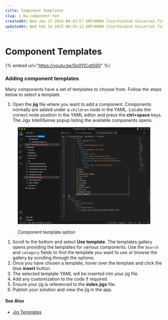 ```yaml
---
title: Component Templates
slug: i_Aa-component-tem
createdAt: Wed Jan 17 2024 09:43:57 GMT+0000 (Coordinated Universal Time)
updatedAt: Wed Feb 14 2024 08:55:12 GMT+0000 (Coordinated Universal Time)
---
```


# Component Templates

{% embed url="https://youtu.be/Sn0YICgtS60" %}

### Adding component templates

Many components have a set of templates to choose from. Follow the steps below to select a template.

1. Open the **jig** file where you want to add a component. Components normally are added under a `children` node in the YAML. Locate the correct node position in the YAML editor and press the **ctrl+space** keys. The Jigx IntelliSense popup listing the available components opens.

<figure><img src="../../../.gitbook/assets/TemplatesCompCode.png" alt="Component template option"><figcaption><p>Component template option</p></figcaption></figure>

1. Scroll to the bottom and select **Use template**. The templates gallery opens providing the templates for various components. Use the `Search` and `category` fields to find the template you want to use or browse the gallery by scrolling through the options.
2. Once you have chosen a template, hover over the template and click the blue **insert** button.
3. The selected template YAML will be inserted into your jig file.
4. Add any customization to the code if required.
5. Ensure your jig is referenced to the **index.jigx** file.
6. Publish your solution and view the jig in the app.

#### See Also

* [Jig Templates](../jigs-_screens_/jig-templates.md)
